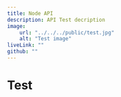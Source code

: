 ```yaml
---
title: Node API
description: API Test decription
image: 
    url: "../../../public/test.jpg"
    alt: "Test image"
liveLink: ""
github: ""
---
```


# Test

